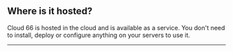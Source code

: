 <!-- usedin: [ _general/Introduction] - post: -->


## Where is it hosted?

Cloud 66 is hosted in the cloud and is available as a service. You don't need to install, deploy or configure anything on your servers to use it.

* * *

